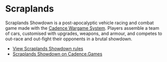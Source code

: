 # Scraplands

Scraplands Showdown is a post-apocalyptic vehicle racing and combat game made with the [Cadence Wargame System](https://cadence.games). Players assemble a team of cars, customised with upgrades, weapons, and armour, and competes to out-race and out-fight their opponents in a brutal showdown.

- [View Scraplands Showdown rules](https://github.com/open-source-tabletop/scraplands/blob/main/scraplands-showdown.md)
- [Scraplands Showdown on Cadence.Games](https://cadence.games/scraplands-showdown/)